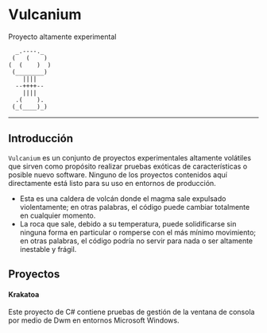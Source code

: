 # Vulcanium
Proyecto altamente experimental
```
  _.----._
 (   (    )
(  (    )  )
 (________)
    ||||
  --++++--
    ||||
  .(    ).
 (_(____)_)
```
---
## Introducción
`Vulcanium` es un conjunto de proyectos experimentales altamente volátiles que sirven como propósito realizar pruebas exóticas de características o posible nuevo software. Ninguno de los proyectos contenidos aquí directamente está listo para su uso en entornos de producción.
- Esta es una caldera de volcán donde el magma sale expulsado violentamente; en otras palabras, el código puede cambiar totalmente en cualquier momento.
- La roca que sale, debido a su temperatura, puede solidificarse sin ninguna forma en particular o romperse con el más mínimo movimiento; en otras palabras, el código podría no servir para nada o ser altamente inestable y frágil.

## Proyectos
#### Krakatoa
Este proyecto de C# contiene pruebas de gestión de la ventana de consola por medio de Dwm en entornos Microsoft Windows.